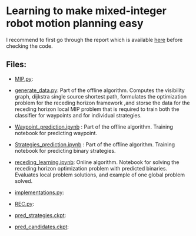 # Learning to make mixed-integer robot motion planning easy

I recommend to first go through the report which is available [here](Report_Semester_project_tanguy.pdf) before checking the code.

## Files:

- [MIP.py](MIP.py):

- [generate_data.py](generate_data.py): Part of the offline algorithm. Computes the visibility graph, dijkstra single source shortest path, formulates the optimization problem for the receding horizon framework ,and storse the data for the receding horizon local MIP problem that is required to train both the classifier for waypoints and for individual strategies.

- [Waypoint_prediction.ipynb](Waypoint_prediction.ipynb) : Part of the offline algorithm. Training notebook for predicting waypoint.

- [Strategies_prediction.ipynb](Strategies_prediction.ipynb) : Part of the offline algorithm. Training notebook for predicting binary strategies.

- [receding_learning.ipynb](receding_learning.ipynb): Online algorithm. Notebook for solving the receding horizon optimization problem with predicted binaries. Evaluates local problem solutions, and example of one global problem solved.

- [implementations.py](implementations.py): 

- [REC.py](REC.py):

- [pred_strategies.ckpt](pred_strategies.ckpt):

- [pred_candidates.ckpt](pred_candidates.cpkt):


